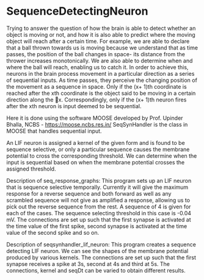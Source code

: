 # SequenceDetectingNeuron

Trying to answer the question of how the brain is able to detect whether an object is moving or
not, and how it is also able to predict where the moving object will reach after
a certain time. For example, we are able to declare that a ball thrown towards
us is moving because we understand that as time passes, the position of the ball
changes in space- its distance from the thrower increases monotonically. We are
also able to determine when and where the ball will reach, enabling us to catch
it.
In order to achieve this, neurons in the brain process movement in a particular
direction as a series of sequential inputs. As time passes, they perceive the
changing position of the movement as a sequence in space. Only if the (x+ 1)th
coordinate is reached after the xth coordinate is the object said to be moving
in a certain direction along the ⃗x. Correspondingly, only if the (x+ 1)th neuron
fires after the xth neuron is input deemed to be sequential.

Here it is done using the software MOOSE developed by Prof. Upinder Bhalla, NCBS - https://moose.ncbs.res.in/
SeqSynHandler is the class in MOOSE that handles sequential input.

An LIF neuron is assigned a kernel of the given form and is found to be sequence selective, or only a particular sequence causes the membrane potential to
cross the corresponding threshold. We can determine when the input is sequential based on when the membrane potential crosses the assigned threshold.


Description of seq_response_graphs:
This program sets up an LIF neuron that is sequence selective temporally. 
Currently it will give the maximum response for a reverse sequence and 
both forward as well as any scrambled sequence will not give as amplified a response, allowing us
to pick out the reverse sequence from the rest.
A sequence of 4 is given for each of the cases. The sequence selecting threshold in this case is -0.04 mV.
The connections are set up such that the first synapse is activated at the time value of the first spike, 
second synapse is activated at the time value of the second spike and so on.

Description of seqsynhandler_lif_neuron:
This program creates a sequence detecting LIF neuron.
We can see the shapes of the membrane potential produced by various kernels. 
The connections are set up such that the first synapse receives a spike at 3s, second at 4s and third at 5s.
The connections, kernel and seqDt can be varied to obtain different results. 
